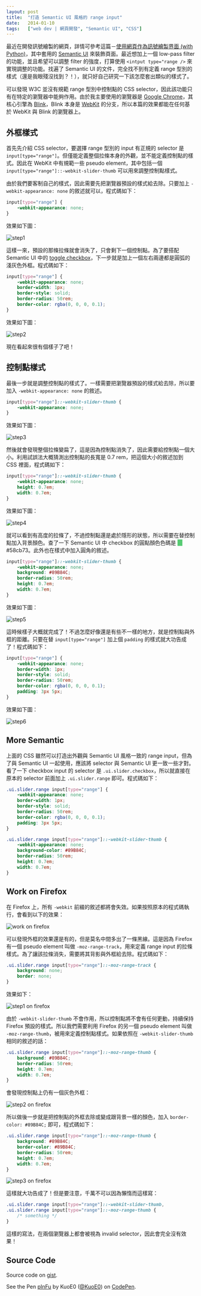 ```yaml
---
layout: post
title:  "打造 Semantic UI 風格的 range input"
date:   2014-01-10
tags:   ["web dev | 網頁開發", "Semantic UI", "CSS"]
---
```


最近在開發訊號繪製的網頁，詳情可參考這篇－[使用網頁作為訊號繪製界面 (with Python)](http://blog.kuoe0.tw/posts/2013/12/30/use-web-page-to-plot-signals-with-python)，其中套用的 [Semantic UI](semantic-ui.com) 來裝飾頁面。最近想加上一個 low-pass filter 的功能，並且希望可以調整 filter 的強度，打算使用 `<intput type="range />` 來實現調整的功能。找遍了 Semantic UI 的文件，完全找不到有定義 range 型別的樣式（還是我眼殘沒找到？！），就只好自己研究一下該怎麼套出類似的樣式了。

可以發現 W3C 並沒有規範 range 型別中控制點的 CSS selector，因此該功能只有在特定的瀏覽器中能夠作用。由於我主要使用的瀏覽器是 [Google Chrome](http://www.google.com/intl/zh-TW/chrome/)，其核心引擎為 [Blink](http://www.chromium.org/blink)，Blink 本身是 [WebKit](http://www.webkit.org/) 的分支，所以本篇的效果都能在任何基於 WebKit 與 Blink 的瀏覽器上。

## 外框樣式

首先先介紹 CSS selector，要選擇 range 型別的 input 有正規的 selector 是 `input[type="range"]`。但僅能定義整個拉條本身的外觀，並不能定義控制點的樣式。因此在 WebKit 中有規範一些 pseudo element，其中包括一個 `input[type="range"]::-webkit-slider-thumb` 可以用來調整控制點樣式。

由於我們要客制自己的樣式，因此需要先把瀏覽器預設的樣式給去除。只要加上 `-webkit-appearance: none` 的敘述就可以，程式碼如下：

```css
input[type="range"] {
	-webkit-appearance: none;
}
```

效果如下圖：

![step1](https://raw.githubusercontent.com/KuoE0/blog-assets/master/content-photos/2014-01-10-customize-input-range-tag-with-semantic-ui-style-1.png)

這樣一來，預設的那條拉條就會消失了，只會剩下一個控制點。為了要搭配 Semantic UI 中的 [toggle checkbox](http://semantic-ui.com/modules/checkbox.html)，下一步就是加上一個左右兩邊都是圓弧的淺灰色外框。程式碼如下：

```css
input[type="range"] {
	-webkit-appearance: none;
	border-width: 1px;
	border-style: solid;
	border-radius: 50rem;
	border-color: rgba(0, 0, 0, 0.1);
}
```

效果如下圖：

![step2](https://raw.githubusercontent.com/KuoE0/blog-assets/master/content-photos/2014-01-10-customize-input-range-tag-with-semantic-ui-style-2.png)

現在看起來很有個樣子了吧！

## 控制點樣式

最後一步就是調整控制點的樣式了。一樣需要把瀏覽器預設的樣式給去除，所以要加入 `-webkit-appearance: none` 的敘述。

```css
input[type="range"]::-webkit-slider-thumb {
	-webkit-appearance: none;
}
```

效果如下圖：

![step3](https://raw.githubusercontent.com/KuoE0/blog-assets/master/content-photos/2014-01-10-customize-input-range-tag-with-semantic-ui-style-3.png)

然後就會發現整個拉條變扁了，這是因為控制點消失了，因此需要給控制點一個大小。利用試誤法大概猜測出控制點的長寬是 0.7 rem，把這個大小的敘述加到 CSS 裡面，程式碼如下：

```css
input[type="range"]::-webkit-slider-thumb {
	-webkit-appearance: none;
	height: 0.7em;
	width: 0.7em;
}
```

效果如下圖：

![step4](https://raw.githubusercontent.com/KuoE0/blog-assets/master/content-photos/2014-01-10-customize-input-range-tag-with-semantic-ui-style-4.png)

就可以看到有高度的拉條了，不過控制點還是處於隱形的狀態，所以需要在替控制點加入背景顏色。查了一下 Semantic UI 中 checkbox 的圓點顏色色碼是 <span style="background-color: #58cb73; color: #58cb73">__</span> #58cb73。此外也在樣式中加入圓角的敘述。

```css
input[type="range"]::-webkit-slider-thumb {
	-webkit-appearance: none;
	background: #89B84C;
	border-radius: 50rem;
	height: 0.7em;
	width: 0.7em;
}
```

效果如下圖：

![step5](https://raw.githubusercontent.com/KuoE0/blog-assets/master/content-photos/2014-01-10-customize-input-range-tag-with-semantic-ui-style-5.png)

這時候樣子大概就完成了！不過怎麼好像還是有些不一樣的地方，就是控制點與外框的距離。只要在替 `input[type="range"]` 加上個 `padding` 的樣式就大功告成了！程式碼如下：

```css
input[type="range"] {
	-webkit-appearance: none;
	border-width: 1px;
	border-style: solid;
	border-radius: 50rem;
	border-color: rgba(0, 0, 0, 0.1);
	padding: 3px 5px;
}
```

效果如下圖：

![step6](https://raw.githubusercontent.com/KuoE0/blog-assets/master/content-photos/2014-01-10-customize-input-range-tag-with-semantic-ui-style-6.png)

## More Semantic

上面的 CSS 雖然可以打造出外觀與 Semantic UI 風格一致的 range input，但為了與 Semantic UI 一起使用，應該將 selector 與 Semantic UI 更一致一些才對。看了一下 checkbox input 的 selector 是 `.ui.slider.checkbox`，所以就直接在原本的 selector 前面加上 `.ui.slider.range` 即可。程式碼如下：

```css
.ui.slider.range input[type="range"] {
	-webkit-appearance: none;
	border-width: 1px;
	border-style: solid;
	border-radius: 50rem;
	border-color: rgba(0, 0, 0, 0.1);
	padding: 3px 5px;
}

.ui.slider.range input[type="range"]::-webkit-slider-thumb {
	-webkit-appearance: none;
	background-color: #89B84C;
	border-radius: 50rem;
	height: 0.7em;
	width: 0.7em;
}
```

## Work on Firefox

在 Firefox 上，所有 `-webkit` 前綴的敘述都將會失效。如果按照原本的程式碼執行，會看到以下的效果：

![work on firefox](https://raw.githubusercontent.com/KuoE0/blog-assets/master/content-photos/2014-01-10-customize-input-range-tag-with-semantic-ui-style-7.png)

可以發現外框的效果還是有的，但是莫名中間多出了一條黑線。這是因為 Firefox 有一個 pseudo element 叫做 `-moz-range-track`，用來定義 range input 的拉條樣式。為了讓該拉條消失，需要將其背影與外框給去除。程式碼如下：

```css
.ui.slider.range input[type="range"]::-moz-range-track {
	background: none;
	border: none;
}
```

效果如下：

![step1 on firefox](https://raw.githubusercontent.com/KuoE0/blog-assets/master/content-photos/2014-01-10-customize-input-range-tag-with-semantic-ui-style-8.png)

由於 `-webkit-slider-thumb` 不會作用，所以控制點將不會有任何更動，持續保持 Firefox 預設的樣式。所以我們需要利用 Firefox 的另一個 pseudo element 叫做 `-moz-range-thumb`，被用來定義控制點樣式。如果依照在 `-webkit-slider-thumb` 相同的敘述的話：

```css
.ui.slider.range input[type="range"]::-moz-range-thumb {
	background: #89B84C;
	border-radius: 50rem;
	height: 0.7em;
	width: 0.7em;
}
```

會發現控制點上仍有一個灰色外框：

![step2 on firefox](https://raw.githubusercontent.com/KuoE0/blog-assets/master/content-photos/2014-01-10-customize-input-range-tag-with-semantic-ui-style-9.png)

所以做後一步就是把控制點的外框去除或變成跟背景一樣的顏色，加入 `border-color: #89B84C;` 即可，程式碼如下：

```css
.ui.slider.range input[type="range"]::-moz-range-thumb {
	background: #89B84C;
	border-color: #89B84C;
	border-radius: 50rem;
	height: 0.7em;
	width: 0.7em;
}
```

![step3 on firefox](https://raw.githubusercontent.com/KuoE0/blog-assets/master/content-photos/2014-01-10-customize-input-range-tag-with-semantic-ui-style-10.png)

這樣就大功告成了！但是要注意，千萬不可以因為懶惰而這樣寫：

```css
.ui.slider.range input[type="range"]::-webkit-slider-thumb,
.ui.slider.range input[type="range"]::-moz-range-thumb {
	/* something */
}
```

這樣的寫法，在兩個瀏覽器上都會被視為 invalid selector，因此會完全沒有效果！

## Source Code

<script src="https://gist.github.com/KuoE0/8346849.js"></script>

Source code on [gist](https://gist.github.com/KuoE0/8346849).

<p data-height="160" data-theme-id="0" data-slug-hash="pInFu" data-default-tab="result" class='codepen'>See the Pen <a href='http://codepen.io/KuoE0/pen/pInFu'>pInFu</a> by KuoE0 (<a href='http://codepen.io/KuoE0'>@KuoE0</a>) on <a href='http://codepen.io'>CodePen</a>.</p>
<script async src="//codepen.io/assets/embed/ei.js"></script>
